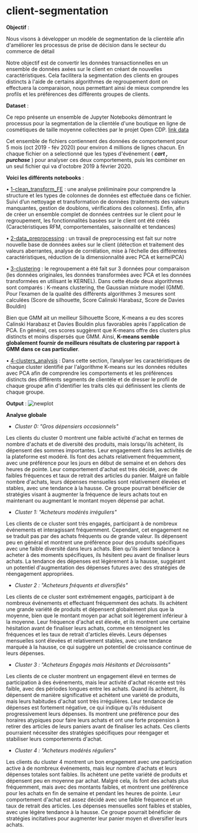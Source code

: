# client-segmentation

**Objectif** : 

Nous visons à développer un modèle de segmentation de la clientèle afin d'améliorer les processus de prise de décision dans le secteur du commerce de détail

Notre objectif est de convertir les données transactionnelles en un ensemble de données axées sur le client en créant de nouvelles caractéristiques. Cela facilitera la segmentation des clients en groupes distincts à l'aide de certains algorithmes de regroupement dont on effectuera la comparaison, nous permettant ainsi de mieux comprendre les profils et les préférences des différents groupes de clients.

**Dataset** :

Ce repo présente un ensemble de Jupyter Notebooks démontrant le processus pour la segmentation de la clientèle d'une boutique en ligne de cosmétiques de taille moyenne collectées par le projet Open CDP.
[link data](https://www.kaggle.com/datasets/mkechinov/ecommerce-events-history-in-cosmetics-shop?select=2019-Dec.csv)


Cet ensemble de fichiers contiennent des données de comportement pour 5 mois (oct 2019 - fév 2020) pour environ 4 millions de lignes chacun. En chaque fichier on a selectionné que les types d'événement ( ***cart , purchase*** ) pour analyser ces deux comportements, puis les combiner en un seul fichier qui va d'octobre 2019 à février 2020.


**Voici les différents notebooks** : 

•	[1-clean_transform_FE](https://github.com/SafaeLh/client-segmentation/blob/main/1-clean_transform_FE.ipynb) : une analyse préliminaire pour comprendre la structure et les types de colonnes de données est effectuée dans ce fichier. Suivi d’un nettoyage et transformation de données (traitements des valeurs manquantes, gestion de doublons, vérifications des colonnes). Enfin, afin de créer un ensemble complet de données centrées sur le client pour le regroupement, les fonctionnalités basées sur le client ont été créés (Caractéristiques RFM, comportementales, saisonnalité et tendances)


•	[2-data_preprocessing](https://github.com/SafaeLh/client-segmentation/blob/main/2-data_preprocessing.ipynb) : un travail de preprocessing est fait sur notre nouvelle base de données axées sur le client (détection et traitement des valeurs aberrantes, analyse de corrélation, mise à l’échelle des différentes caractéristiques, réduction de la dimensionnalité avec PCA et kernelPCA)


•	[3-clustering](https://github.com/SafaeLh/client-segmentation/blob/main/3-clustering.ipynb) : le regroupement a été fait sur 3 données pour comparaison (les données originales, les données transformées avec PCA et les données transformées en utilisant le KERNEL). Dans cette étude deux algorithmes sont comparés : K-means clustering, the Gaussian mixture model (GMM). Pour l’examen de la qualité des différents algorithmes 3 mesures sont calculées (Score de silhouette, Score Calinski Harabasz, Score de Davies Bouldin)


Bien que GMM ait un meilleur Silhouette Score, K-means a eu des scores Calinski Harabasz et Davies Bouldin plus favorables après l'application de PCA. En général, ces scores suggèrent que K-means offre des clusters plus distincts et moins dispersés que GMM. Ainsi, **K-means semble globalement fournir de meilleurs résultats de clustering par rapport à GMM dans ce cas particulier**.


•	[4-clusters_analysis](https://github.com/SafaeLh/client-segmentation/blob/main/4-clusters_analysis.ipynb) : Dans cette section, l’analyser les caractéristiques de chaque cluster identifié par l'algorithme K-means sur les données réduites avec PCA afin de comprendre les comportements et les préférences distincts des différents segments de clientèle et de dresser le profil de chaque groupe afin d'identifier les traits clés qui définissent les clients de chaque groupe.


**Output** : 
 ![newplot](https://github.com/user-attachments/assets/242f82c3-430f-4b4c-9b31-d4720ec2e156)


**Analyse globale**

- *Cluster 0: "Gros dépensiers occasionnels"*

Les clients du cluster 0 montrent une faible activité d'achat en termes de nombre d'achats et de diversité des produits, mais lorsqu'ils achètent, ils dépensent des sommes importantes. Leur engagement dans les activités de la plateforme est modéré. Ils font des achats relativement fréquemment, avec une préférence pour les jours en début de semaine et en dehors des heures de pointe. Leur comportement d'achat est très décidé, avec de faibles fréquences et taux de retrait des articles du panier. Malgré un faible nombre d'achats, leurs dépenses mensuelles sont relativement élevées et stables, avec une tendance à la hausse. Ce groupe pourrait bénéficier de stratégies visant à augmenter la fréquence de leurs achats tout en maintenant ou augmentant le montant moyen dépensé par achat.

- *Cluster 1: "Acheteurs modérés irréguliers"*

Les clients de ce cluster sont très engagés, participant à de nombreux événements et interagissant fréquemment. Cependant, cet engagement ne se traduit pas par des achats fréquents ou de grande valeur. Ils dépensent peu en général et montrent une préférence pour des produits spécifiques avec une faible diversité dans leurs achats. Bien qu'ils aient tendance à acheter à des moments spécifiques, ils hésitent peu avant de finaliser leurs achats. La tendance des dépenses est légèrement à la hausse, suggérant un potentiel d'augmentation des dépenses futures avec des stratégies de réengagement appropriées.

- *Cluster 2 : "Acheteurs fréquents et diversifiés"*

Les clients de ce cluster sont extrêmement engagés, participant à de nombreux événements et effectuant fréquemment des achats. Ils achètent une grande variété de produits et dépensent globalement plus que la moyenne, bien que le montant moyen par achat soit légèrement inférieur à la moyenne. Leur fréquence d'achat est élevée, et ils montrent une certaine hésitation avant de finaliser leurs achats, comme en témoignent les fréquences et les taux de retrait d'articles élevés. Leurs dépenses mensuelles sont élevées et relativement stables, avec une tendance marquée à la hausse, ce qui suggère un potentiel de croissance continue de leurs dépenses.

- *Cluster 3 : "Acheteurs Engagés mais Hésitants et Décroissants"*

Les clients de ce cluster montrent un engagement élevé en termes de participation à des événements, mais leur activité d'achat récente est très faible, avec des périodes longues entre les achats. Quand ils achètent, ils dépensent de manière significative et achètent une variété de produits, mais leurs habitudes d'achat sont très irrégulières. Leur tendance de dépenses est fortement négative, ce qui indique qu'ils réduisent progressivement leurs dépenses. Ils montrent une préférence pour des horaires atypiques pour faire leurs achats et ont une forte propension à retirer des articles de leurs paniers avant de finaliser les achats. Ces clients pourraient nécessiter des stratégies spécifiques pour réengager et stabiliser leurs comportements d'achat.

- *Cluster 4 : "Acheteurs modérés réguliers"*

Les clients du cluster 4 montrent un bon engagement avec une participation active à de nombreux événements, mais leur nombre d'achats et leurs dépenses totales sont faibles. Ils achètent une petite variété de produits et dépensent peu en moyenne par achat. Malgré cela, ils font des achats plus fréquemment, mais avec des montants faibles, et montrent une préférence pour les achats en fin de semaine et pendant les heures de pointe. Leur comportement d'achat est assez décidé avec une faible fréquence et un taux de retrait des articles. Les dépenses mensuelles sont faibles et stables, avec une légère tendance à la hausse. Ce groupe pourrait bénéficier de stratégies incitatives pour augmenter leur panier moyen et diversifier leurs achats.




 



